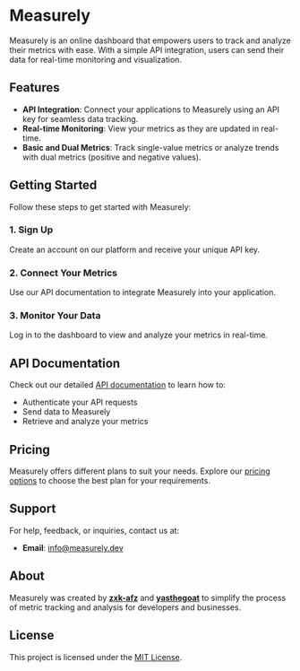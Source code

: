# Measurely  

Measurely is an online dashboard that empowers users to track and analyze their metrics with ease. With a simple API integration, users can send their data for real-time monitoring and visualization.  

## Features  
- **API Integration**: Connect your applications to Measurely using an API key for seamless data tracking.  
- **Real-time Monitoring**: View your metrics as they are updated in real-time.  
- **Basic and Dual Metrics**: Track single-value metrics or analyze trends with dual metrics (positive and negative values).  

## Getting Started  

Follow these steps to get started with Measurely:  

### 1. Sign Up  
Create an account on our platform and receive your unique API key.  

### 2. Connect Your Metrics  
Use our API documentation to integrate Measurely into your application.  

### 3. Monitor Your Data  
Log in to the dashboard to view and analyze your metrics in real-time.  

## API Documentation  

Check out our detailed [API documentation](#) to learn how to:  
- Authenticate your API requests  
- Send data to Measurely  
- Retrieve and analyze your metrics  

## Pricing  

Measurely offers different plans to suit your needs. Explore our [pricing options](#) to choose the best plan for your requirements.  

## Support  

For help, feedback, or inquiries, contact us at:  
- **Email**: info@measurely.dev  

## About  

Measurely was created by **[zxk-afz](https://github.com/zxk-afz)** and **[yasthegoat](https://github.com/yasthegoat)** to simplify the process of metric tracking and analysis for developers and businesses.  

## License  

This project is licensed under the [MIT License](LICENSE).  

